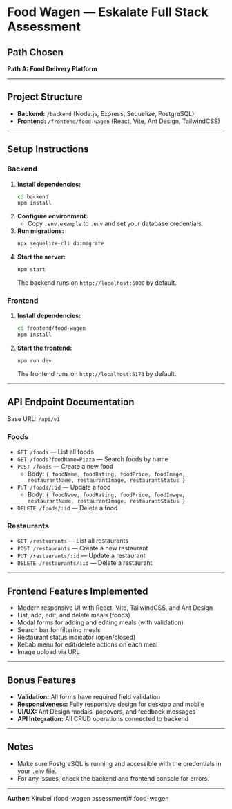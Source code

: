 # Food Wagen — Eskalate Full Stack Assessment

## Path Chosen

**Path A: Food Delivery Platform**

---

## Project Structure

- **Backend:** `/backend` (Node.js, Express, Sequelize, PostgreSQL)
- **Frontend:** `/frontend/food-wagen` (React, Vite, Ant Design, TailwindCSS)

---

## Setup Instructions

### Backend

1. **Install dependencies:**
   ```sh
   cd backend
   npm install
   ```
2. **Configure environment:**
   - Copy `.env.example` to `.env` and set your database credentials.
3. **Run migrations:**
   ```sh
   npx sequelize-cli db:migrate
   ```
4. **Start the server:**
   ```sh
   npm start
   ```
   The backend runs on `http://localhost:5000` by default.

### Frontend

1. **Install dependencies:**
   ```sh
   cd frontend/food-wagen
   npm install
   ```
2. **Start the frontend:**
   ```sh
   npm run dev
   ```
   The frontend runs on `http://localhost:5173` by default.

---

## API Endpoint Documentation

Base URL: `/api/v1`

### Foods

- `GET /foods` — List all foods
- `GET /foods?foodName=Pizza` — Search foods by name
- `POST /foods` — Create a new food
  - Body: `{ foodName, foodRating, foodPrice, foodImage, restaurantName, restaurantImage, restaurantStatus }`
- `PUT /foods/:id` — Update a food
  - Body: `{ foodName, foodRating, foodPrice, foodImage, restaurantName, restaurantImage, restaurantStatus }`
- `DELETE /foods/:id` — Delete a food

### Restaurants

- `GET /restaurants` — List all restaurants
- `POST /restaurants` — Create a new restaurant
- `PUT /restaurants/:id` — Update a restaurant
- `DELETE /restaurants/:id` — Delete a restaurant

---

## Frontend Features Implemented

- Modern responsive UI with React, Vite, TailwindCSS, and Ant Design
- List, add, edit, and delete meals (foods)
- Modal forms for adding and editing meals (with validation)
- Search bar for filtering meals
- Restaurant status indicator (open/closed)
- Kebab menu for edit/delete actions on each meal
- Image upload via URL

---

## Bonus Features

- **Validation:** All forms have required field validation
- **Responsiveness:** Fully responsive design for desktop and mobile
- **UI/UX:** Ant Design modals, popovers, and feedback messages
- **API Integration:** All CRUD operations connected to backend

---

## Notes

- Make sure PostgreSQL is running and accessible with the credentials in your `.env` file.
- For any issues, check the backend and frontend console for errors.

---

**Author:** Kirubel (food-wagen assessment)# food-wagen
